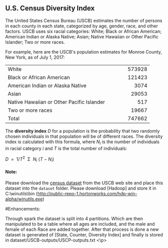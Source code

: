 <h2>U.S. Census Diversity Index</h2>
<p><a name="system"></a></p>
<p>The United States Census Bureau (USCB) estimates the number of persons in each county in each state, categorized by age, gender, race, and other factors. USCB uses six racial categories: White; Black or African American; American Indian or Alaska Native; Asian; Native Hawaiian or Other Pacific Islander; Two or more races.</p>
<p>For example, here are the USCB's population estimates for Monroe County, New York, as of July 1, 2017:</p>
<p></p>
<table border="0" cellpadding="0" cellspacing="0">
<tbody>
<tr>
<td align="left" valign="top">White</td>
<td width="40"></td>
<td align="right" valign="top">573928</td>
</tr>
<tr>
<td align="left" valign="top">Black or African American</td>
<td width="40"></td>
<td align="right" valign="top">121423</td>
</tr>
<tr>
<td align="left" valign="top">American Indian or Alaska Native</td>
<td width="40"></td>
<td align="right" valign="top">3074</td>
</tr>
<tr>
<td align="left" valign="top">Asian</td>
<td width="40"></td>
<td align="right" valign="top">29053</td>
</tr>
<tr>
<td align="left" valign="top">Native Hawaiian or Other Pacific Islander</td>
<td width="40"></td>
<td align="right" valign="top">517</td>
</tr>
<tr>
<td align="left" valign="top">Two or more races</td>
<td width="40"></td>
<td align="right" valign="top">19667</td>
</tr>
<tr>
<td align="left" valign="top">Total</td>
<td width="40"></td>
<td align="right" valign="top">747662</td>
</tr>
</tbody>
</table>
<p></p>
<p>The&nbsp;<strong>diversity index</strong>&nbsp;<em>D</em>&nbsp;for a population is the probability that two randomly chosen individuals in that population will be of different races. The diversity index is calculated with this formula, where&nbsp;<em>N</em><sub><em>i</em></sub>&nbsp;is the number of individuals in racial category&nbsp;<em>i</em>&nbsp;and&nbsp;<em>T</em>&nbsp;is the total number of individuals:</p>
<tr>
<td align="right" valign="center"><em>D</em>&nbsp;&nbsp;=&nbsp;&nbsp;1/<em>T</em><sup>2</sup>&nbsp;</td>
<td align="center" valign="center">&Sigma;</td>
<td align="left" valign="center">&nbsp;<em>N</em><sub><em>i</em></sub>&nbsp;(<em>T</em>&nbsp;&minus;&nbsp;<em>N</em><sub><em>i</em></sub>)</td>
</tr>


#### Note:
Please download the [census dataset](https://www2.census.gov/programs-surveys/popest/datasets/2010-2017/counties/asrh/cc-est2017-alldata.csv) from the USCB web site and place this dataset into the ```dataset``` folder.
Please download [Hadoop] and store it in C:\winutils\bin (http://public-repo-1.hortonworks.com/hdp-win-alpha/winutils.exe)

#Enhancements:
<p>
Through spark the dataset is split into 4 partitions. Which are then manipulated to be a table where all ages are
included, and the male and female of each Race are added together. After that process is done a new dataset is generated
of [State, Counter, Diversity Index] and finally is stored in dataset/USCB-outputs/USCP-outputs.txt
<\p>